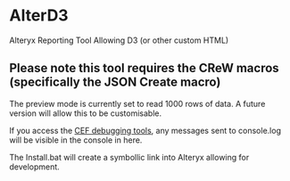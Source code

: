 # AlterD3
Alteryx Reporting Tool Allowing D3 (or other custom HTML)

## Please note this tool requires the CReW macros (specifically the JSON Create macro)

The preview mode is currently set to read 1000 rows of data. A future version will allow this to be customisable.

If you access the [CEF debugging tools](https://help.alteryx.com/developer/current/HTML/DebuggingCEF.htm?tocpath=SDKs%7CBuild%20Custom%20Tools%7CHTML%20GUI%20SDK%7C_____4), any messages sent to console.log will be visible in the console in here.

The Install.bat will create a symbollic link into Alteryx allowing for development.
